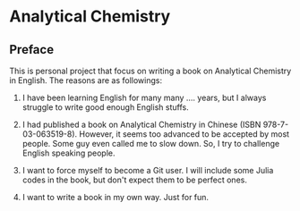 # Analytical Chemistry

## Preface

This is personal project that focus on writing a book on Analytical Chemistry in English. The reasons are as followings:

1. I have been learning English for many many .... years, but I always struggle to write good enough English stuffs. 

2. I had published a book on Analytical Chemistry in Chinese (ISBN 978-7-03-063519-8). However, it seems too advanced to be accepted by most people. Some guy even called me to slow down. So, I try to challenge English speaking people.

3. I want to force myself to become a Git user. I will include some Julia codes in the book, but don't expect them to be perfect ones.  

4. I want to write a book in my own way. Just for fun.
